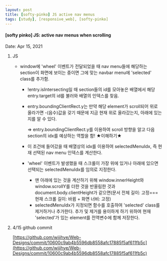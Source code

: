 ```yaml
---
layout: post
title: [softy-pinko] JS active nav menus
tags: [study], [responsive_web], [softy-pinko]
---
```


#### [softy pinko] JS: active nav menus when scrolling

Date: Apr 15, 2021

1. JS

   - window에 'wheel' 이벤트가 전달되었을 때 nav menu들에 해당하는 section이 화면에 보이는 중이면 그에 맞는 navbar menu에 'selected' class를 추가함.

     - !entry.isIntersecting일 때 section들의 id를 모아놓은 배열에서 해당 entry.target의 id를 불러와 배열의 인덱스를 찾음.

     - entry.boundingClientRect.y는 만약 해당 element가 scroll되어 위로 올라가면 -(음수)값을 갖기 때문에 지금 현재 위로 올라갔는지, 아래에 있는지를 알 수 있다.

       ⇒ entry.boundingClientRect.y를 이용하여 scroll 방향을 알고 다음 section의 idx를 예상하는 역할을 함! ★이해하기★

     - 이 조건에 들어갔을 때 배열상의 idx를 이용하여 selectedMenuIdx, 즉 현재 선택된 nav menu 인덱스를 계산한다.

     - 'wheel' 이벤트가 발생했을 때 스크롤이 가장 위에 있거나 아래에 있으면 선택되는 selectedMenuIdx를 임의로 지정한다.

       - 맨 아래에 있는 것을 계산하기 위해 window.innerHeight와 window.scrollY를 더한 것을 반올림한 것과 document.body.clientHeight가 같으면(문서 전체 길이: 고정=== 현재 스크롤 길이: 바뀜 + 화면 너비: 고정)
       - selectedMenuIdx가 지정되면 함수를 호출하여 'selected' class를 제거하거나 추가한다. 추가 및 제거를 용이하게 하기 위하여 현재 'selected'가 있는 element를 전역변수에 함께 저장한다.

2. 4/15 github commit

   [https://github.com/wijihye/Web-Designs/commit/10600c9ab4b5596db8558afc17885f5af611fb5c](https://github.com/wijihye/Web-Designs/commit/10600c9ab4b5596db8558afc17885f5af611fb5c)
